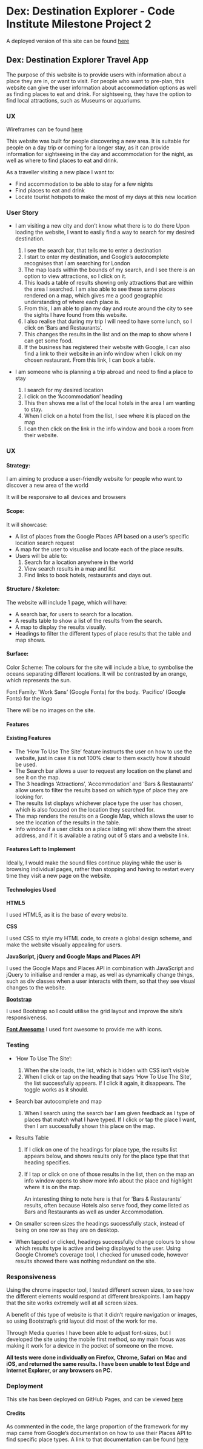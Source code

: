 # Dex: Destination Explorer - Code Institute Milestone Project 2
A deployed version of this site can be found [here]()

## Dex: Destination Explorer Travel App
The purpose of this website is to provide users with information about a place they are in, or want to visit. For people who want to pre-plan, this website can give the user information about accommodation options as well as finding places to eat and drink. For sightseeing, they have the option to find local attractions, such as Museums or aquariums.

### UX
Wireframes can be found [here]()

This website was built for people discovering a new area. It is suitable for people on a day trip or coming for a longer stay, as it can provide information for sightseeing in the day and accommodation for the night, as well as where to find places to eat and drink.


As a traveller visiting a new place I want to:
-   Find accommodation to be able to stay for a few nights
-   Find places to eat and drink
-   Locate tourist hotspots to make the most of my days at this new location

###  User Story
-   I am visiting a new city and don’t know what there is to do there
Upon loading the website, I want to easily find a way to search for my desired destination.
    1.  I see the search bar, that tells me to enter a destination
    2. I start to enter my destination, and Google’s autocomplete recognises that I am searching for London
    3. The map loads within the bounds of my search, and I see there is an option to view attractions, so I click on it.
    4. This loads a table of results showing only attractions that are within the area I searched. I am also able to see these same places rendered on a map, which gives me a good geographic understanding of where each place is.
    5. From this, I am able to plan my day and route around the city to see the sights I have found from this website.
    6. I also realise that during my trip I will need to have some lunch, so I click on ‘Bars and Restaurants’.
    7. This changes the results in the list and on the map to show where I can get some food. 
    8. If the business has registered their website with Google, I can also find a link to their website in an info window when I click on my chosen restaurant. From this link, I can book a table.

-   I am someone who is planning a trip abroad and need to find a place to stay
    1. I search for my desired location
    2. I click on the ‘Accommodation’ heading
    3. This then shows me a list of the local hotels in the area I am wanting to stay.
    4. When I click on a hotel from the list, I see where it is placed on the map
    5. I can then click on the link in the info window and book a room from their website.

### UX
#### Strategy:

I am aiming to produce a user-friendly website for people who want to discover a new area of the world

It will be responsive to all devices and browsers


#### Scope:

It will showcase:
-   A list of places from the Google Places API based on a user’s specific location search request
-   A map for the user to visualise and locate each of the place results.
-   Users will be able to:
    1. Search for a location anywhere in the world
    2. View search results in a map and list
    3. Find links to book hotels, restaurants and days out.

#### Structure / Skeleton:

The website will include 1 page, which will have:
-   A search bar, for users to search for a location.
-   A results table to show a list of the results from the search.
-   A map to display the results visually.
-   Headings to filter the different types of place results that the table and map shows.


#### Surface:
Color Scheme:
The colours for the site will include a blue, to symbolise the oceans separating different locations. It will be contrasted by an orange, which represents the sun.

Font Family:
'Work Sans’ (Google Fonts) for the body.
‘Pacifico’ (Google Fonts) for the logo

There will be no images on the site.


#### Features


#### Existing Features
-   The ‘How To Use The Site’ feature instructs the user on how to use the website, just in case it is not 100% clear to them exactly how it should be used.
-   The Search bar allows a user to request any location on the planet and see it on the map.
-   The 3 headings ‘Attractions’, ‘Accommodation’ and ‘Bars & Restaurants’ allow users to filter the results based on which type of place they are looking for.
-   The results list displays whichever place type the user has chosen, which is also focused on the location they searched for.
-   The map renders the results on a Google Map, which allows the user to see the location of the results in the table.
-   Info window if a user clicks on a place listing will show them the street address, and if it is available a rating out of 5 stars and a website link.

#### Features Left to Implement
Ideally, I would make the sound files continue playing while the user is browsing individual pages, rather than stopping and having to restart every time they visit a new page on the website.

#### Technologies Used

**HTML5**

I used HTML5, as it is the base of every website.

**CSS**

I used CSS to style my HTML code, to create a global design scheme, and make the website visually appealing for users.

**JavaScript, jQuery and Google Maps and Places API**

I used the Google Maps and Places API in combination with JavaScript and jQuery to initialise and render a map, as well as dynamically change things, such as div classes when a user interacts with them, so that they see visual changes to the website.

**[Bootstrap](https://getbootstrap.com/)**

I used Bootstrap so I could utilise the grid layout and improve the site’s responsiveness.

**[Font Awesome](https://fontawesome.com/icons?d=gallery)**
I used font awesome to provide me with icons.

### Testing

-   ‘How To Use The Site’:
    1. When the site loads, the list, which is hidden with CSS isn’t visible
    2. When I click or tap on the heading that says ‘How To Use The Site’, the list successfully appears. If I click it again, it disappears. The toggle works as it should.

-   Search bar autocomplete and map
    1. When I search using the search bar I am given feedback as I type of places that match what I have typed. If I click or tap the place I want, then I am successfully shown this place on the map.

-   Results Table
    1. If I click on one of the headings for place type, the results list appears below, and shows results only for the place type that that heading specifies.
    2. If I tap or click on one of those results in the list, then on the map an info window opens to show more info about the place and highlight where it is on the map.

        An interesting thing to note here is that for ‘Bars & Restaurants’ results, often because Hotels also serve food, they come listed as Bars and Restaurants as well as under Accommodation.

-   On smaller screen sizes the headings successfully stack, instead of being on one row as they are on desktop.

-   When tapped or clicked, headings successfully change colours to show which results type is active and being displayed to the user.
Using Google Chrome’s coverage tool, I checked for unused code, however results showed there was nothing redundant on the site.

### Responsiveness
Using the chrome inspector tool, I tested different screen sizes, to see how the different elements would respond at different breakpoints. I am happy that the site works extremely well at all screen sizes. 

A benefit of this type of website is that it didn’t require navigation or images, so using Bootstrap’s grid layout did most of the work for me.

Through Media queries I have been able to adjust font-sizes, but I developed the site using the mobile first method, so my main focus was making it work for a device in the pocket of someone on the move.


**All tests were done individually on Firefox, Chrome, Safari on Mac and iOS, and returned the same results. I have been unable to test Edge and Internet Explorer, or any browsers on PC.**
### Deployment
This site has been deployed on GitHub Pages, and can be viewed [here]()

#### Credits

As commented in the code, the large proportion of the framework for my map came from Google’s documentation on how to use their Places API to find specific place types. A link to that documentation can be found [here](https://developers.google.com/maps/documentation/javascript/examples/places-autocomplete-hotelsearch)


